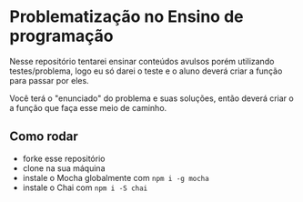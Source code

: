 # Problematização no Ensino de programação

Nesse repositório tentarei ensinar conteúdos avulsos porém utilizando testes/problema, logo eu só darei o teste e o aluno deverá criar a função para passar por eles.

Você terá o "enunciado" do problema e suas soluções, então deverá criar o a função que faça esse meio de caminho.

## Como rodar

- forke esse repositório
- clone na sua máquina
- instale o Mocha globalmente com `npm i -g mocha`
- instale o Chai com `npm i -S chai` 
